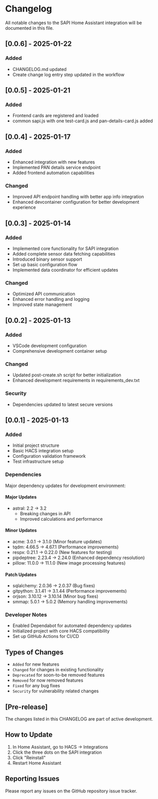 <!-- markdownlint-disable MD024 -->
# Changelog

All notable changes to the SAPI Home Assistant integration will be documented in this file.

## [0.0.6] - 2025-01-22

### Added

- CHANGELOG.md updated
- Create change log entry step updated in the workflow

## [0.0.5] - 2025-01-21

### Added

- Frontend cards are registered and loaded
- common sapi.js with one test-card.js and pan-details-card.js added

## [0.0.4] - 2025-01-17

### Added

- Enhanced integration with new features
- Implemented PAN details service endpoint
- Added frontend automation capabilities

### Changed

- Improved API endpoint handling with better app info integration
- Enhanced devcontainer configuration for better development experience

## [0.0.3] - 2025-01-14

### Added

- Implemented core functionality for SAPI integration
- Added complete sensor data fetching capabilities
- Introduced binary sensor support
- Set up basic configuration flow
- Implemented data coordinator for efficient updates

### Changed

- Optimized API communication
- Enhanced error handling and logging
- Improved state management

## [0.0.2] - 2025-01-13

### Added

- VSCode development configuration
- Comprehensive development container setup

### Changed

- Updated post-create.sh script for better initialization
- Enhanced development requirements in requirements_dev.txt

### Security

- Dependencies updated to latest secure versions

## [0.0.1] - 2025-01-13

### Added

- Initial project structure
- Basic HACS integration setup
- Configuration validation framework
- Test infrastructure setup

### Dependencies

Major dependency updates for development environment:

#### Major Updates

- astral: 2.2 → 3.2
  - Breaking changes in API
  - Improved calculations and performance

#### Minor Updates

- acme: 3.0.1 → 3.1.0 (Minor feature updates)
- tqdm: 4.66.5 → 4.67.1 (Performance improvements)
- respx: 0.21.1 → 0.22.0 (New features for testing)
- pipdeptree: 2.23.4 → 2.24.0 (Enhanced dependency resolution)
- pillow: 11.0.0 → 11.1.0 (New image processing features)

#### Patch Updates

- sqlalchemy: 2.0.36 → 2.0.37 (Bug fixes)
- gitpython: 3.1.41 → 3.1.44 (Performance improvements)
- orjson: 3.10.12 → 3.10.14 (Minor bug fixes)
- smmap: 5.0.1 → 5.0.2 (Memory handling improvements)

### Developer Notes

- Enabled Dependabot for automated dependency updates
- Initialized project with core HACS compatibility
- Set up GitHub Actions for CI/CD

## Types of Changes

- `Added` for new features
- `Changed` for changes in existing functionality
- `Deprecated` for soon-to-be removed features
- `Removed` for now removed features
- `Fixed` for any bug fixes
- `Security` for vulnerability related changes

## [Pre-release]

The changes listed in this CHANGELOG are part of active development.

## How to Update

1. In Home Assistant, go to HACS → Integrations
2. Click the three dots on the SAPI integration
3. Click "Reinstall"
4. Restart Home Assistant

## Reporting Issues

Please report any issues on the GitHub repository issue tracker.
